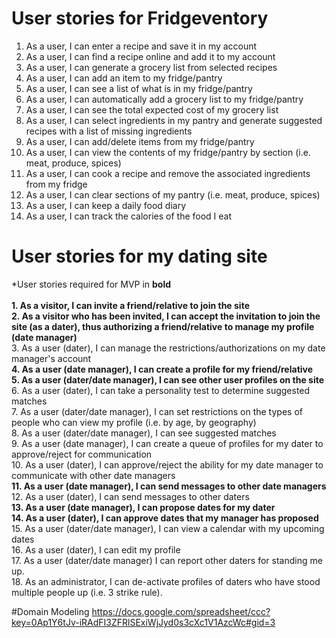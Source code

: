 # User stories for Fridgeventory

1. As a user, I can enter a recipe and save it in my account<br>
2. As a user, I can find a recipe online and add it to my account<br>
3. As a user, I can generate a grocery list from selected recipes<br>
4. As a user, I can add an item to my fridge/pantry
5. As a user, I can see a list of what is in my fridge/pantry<br>
6. As a user, I can automatically add a grocery list to my fridge/pantry
7. As a user, I can see the total expected cost of my grocery list<br>
8. As a user, I can select ingredients in my pantry and generate suggested recipes with a list of missing ingredients<br>
9. As a user, I can add/delete items from my fridge/pantry<br>
10. As a user, I can view the contents of my fridge/pantry by section (i.e. meat, produce, spices)<br>
11. As a user, I can cook a recipe and remove the associated ingredients from my fridge<br>
12. As a user, I can clear sections of my pantry (i.e. meat, produce, spices)<br>
13. As a user, I can keep a daily food diary <br>
14. As a user, I can track the calories of the food I eat<br>


# User stories for my dating site 

*User stories required for MVP in <b>bold</b><br><br>
<b>1. As a visitor, I can invite a friend/relative to join the site</b><br>
<b>2. As a visitor who has been invited, I can accept the invitation to join the site (as a dater), thus authorizing a friend/relative to manage my profile (date manager)</b><br>
3. As a user (dater), I can manage the restrictions/authorizations on my date manager's account<br>
<b>4. As a user (date manager), I can create a profile for my friend/relative</b><br>
<b>5. As a user (dater/date manager), I can see other user profiles on the site</b><br>
6. As a user (dater), I can take a personality test to determine suggested matches <br>
7. As a user (dater/date manager), I can set restrictions on the types of people who can view my profile (i.e. by age, by geography) <br>
8. As a user (dater/date manager), I can see suggested matches <br>
9. As a user (date manager), I can create a queue of profiles for my dater to approve/reject for communication <br>
10. As a user (dater), I can approve/reject the ability for my date manager to communicate with other date managers <br>
<b>11. As a user (date manager), I can send messages to other date managers</b><br>
12. As a user (dater), I can send messages to other daters<br>
<b>13. As a user (date manager), I can propose dates for my dater</b><br>
<b>14. As a user (dater), I can approve dates that my manager has proposed</b><br>
15. As a user (dater/date manager), I can view a calendar with my upcoming dates</b><br>
16. As a user (dater), I can edit my profile <br>
17. As a user (dater/date manager) I can report other daters for standing me up. <br>
18. As an administrator, I can de-activate profiles of daters who have stood multiple people up (i.e. 3 strike rule).

#Domain Modeling
https://docs.google.com/spreadsheet/ccc?key=0Ap1Y6tJv-iRAdFI3ZFRlSExiWjJyd0s3cXc1V1AzcWc#gid=3
